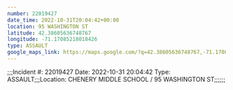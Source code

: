 ```yaml
---
number: 22019427
date_time: 2022-10-31T20:04:42+00:00
location: 95 WASHINGTON ST
latitude: 42.38605636748767
longitude: -71.17085218018426
type: ASSAULT
google_maps_link: https://maps.google.com/?q=42.38605636748767,-71.17085218018426
---
```


;;;Incident #: 22019427   Date: 2022-10-31 20:04:42   Type: ASSAULT;;;Location: CHENERY MIDDLE SCHOOL / 95 WASHINGTON ST;;;;;;
